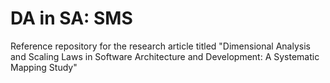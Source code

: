 # DA in SA: SMS
Reference repository for the research article titled "Dimensional Analysis and Scaling Laws in Software Architecture and Development: A Systematic Mapping Study"
